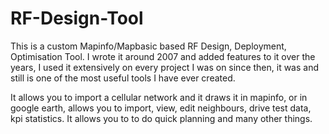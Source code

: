 # RF-Design-Tool
This is a custom Mapinfo/Mapbasic based RF Design, Deployment, Optimisation Tool.  I wrote it around 2007 and added features to it over the years, I used it extensively on every project I was on since then, it was and still is one of the most useful tools I have ever created.

It allows you to import a cellular network and it draws it in mapinfo, or in google earth, allows you to import, view, edit neighbours, drive test data, kpi statistics.  It allows you to to do quick planning and many other things.
